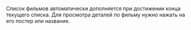 Список фильмов автоматически дополняется при достижении конца текущего списка.
Для просмотра деталей по фильму нужно нажать на его постер или название.
